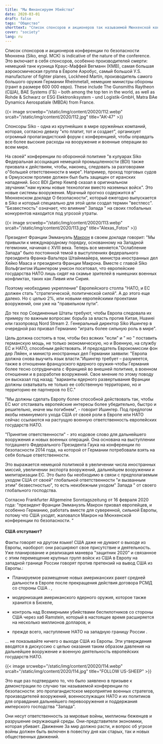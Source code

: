 ```yaml
---
title: "Мы Финансируем Убийства"
date: 2020-03-01
draft: false
tags: "Общество"
shorttext: "Список спонсоров и акционеров так называемой Мюнхенской конференции по безопасности свидетельствует о ее характере."
cover: "society"
lang: ru
---
```


Список спонсоров и акционеров конференции по безопасности Мюнхена (Siko, engl. МСК) is indicative of the nature of the conference. Это включает в себя спонсоров, особенно производителей смерти: немецкий танк кузница Краус-Маффей Вегманн (КМВ), самая большая аэрокосмическая группа в Европе Аэробус, самый большой У.S. manufacturer of fighter planes, Lockheed Martin, производитель самого большого оружия Германии Rheinmetall, немецкие министры обороны (грант в размере 600 000 евро). These include The Gunsmiths Raytheon (США), BAE Systems (ГБ) – both among the top ten in the world, as well as Rohde & Schwarz or ESG Elektroniksystem - und Logistik-GmbH, Matra BAe Dynamics Aerospatiale (MBDA) from France.

{{< image srcwebp="/static/img/content/20020/112.webp" srcalt="/static/img/content/2020/112.jpg" title="AK-47" >}}

Спонсоры Siko - одна из крупнейших в мире оружейных компаний, которая, согласно девизу "кто платит, тот и создает", организует огромный пропагандистский форум с конференцией, чтобы оправдать все более высокие расходы на вооружение и военные операции во всем мире.

На своей" конференции по оборонной политике "в кулуарах Siko Федеральная ассоциация немецкой промышленности (BDI) также призвала к действиям, чтобы, наконец, следовать за разговорами о"большей ответственности в мире". Например, проход торговых судов в Ормузском проливе должен был быть защищен от иранских нападений. Босс BDI Дитер Кемпф сказал в оригинальном звучании:"нам нужны новые технологии вместо наземных войск". Это новые системы вооружения. Мрачный прогноз содержится в" Мюнхенском докладе О безопасности", который ежегодно выпускается в Siko и который специально для этой цели создал термин "вестлесс". "Безвестность" означает, что влияние" Запада " на своих глобальных конкурентов находится под угрозой утраты.

{{< image srcwebp="/static/img/content/20020/113.webp" srcalt="/static/img/content/2020/113.jpg" title="Alexas_Fotos" >}}

Президент Франции Эммануэль [Макрон](https://lv.ambafrance.org/Ambassadors-conference-Speech-by-M-Emmanuel-Macron-President-of-the-Republic "Ambassadors’ conference – Speech by M. Emmanuel Macron, President of the Republic") в своем докладе говорит: "Мы привыкли к международному порядку, основанному на Западной гегемонии, начиная с XVIII века. Теперь все меняется."Ослабление Запада" было постоянной темой в выступлениях федерального президента Франка-Вальтера Штайнмайера, министра иностранных дел Хейко Мааса и президента Франции Макрона. Вместе с главой Siko Вольфгангом Ишингером унисон посетовал, что европейские государства НАТО лишь сидят на скамье зрителей в нынешних военных конфликтах, таких как Ливия или Сирия.

Поэтому необходимо укрепление" Европейского столпа "НАТО, и ЕС должен стать "стратегической, политической силой". А до этого еще далеко. Но с целью 2%, или новыми европейскими проектами вооружений, они уже на "правильном пути".

До тех пор Соединенные Штаты требуют, чтобы Европа следовала их примеру по важным вопросам: борьба за власть против Китая, Huawei или газопровод Nord Stream 2. Генеральный директор Siko Ишингер в очередной раз призвал Германию "играть более сильную роль в мире".

Цель должна состоять в том, чтобы без всяких "если" и " но " поставить германскую мощь, не только экономическую, но и Военную, на службу ЕС и НАТО, способным действовать. И председатель Еврокомиссии фон дер Ляйен, и министр иностранных дел Германии заявили: "Европа должна снова выучить язык власти."Ишингер требует – разумеется, также в отношении французского ядерного оружия-чтобы Германия более тесно сотрудничала с Францией во внешней политике, в военном отношении и в разработке вооружений. Свое мнение по этому поводу он высказал год назад: "варианты ядерного развертывания Франции должны охватывать не только ее собственную территорию, но и территорию ее партнеров по ЕС."

"Мы должны сделать Европу более способной действовать так, чтобы ЕС мог отстаивать европейские интересы более убедительно, быстро и решительно, иначе мы погибнем", - говорит Ишингер. Под предлогом якобы неминуемого ухода США от своей роли в Европе или НАТО сейчас ссылаются на растущую военную ответственность европейских государств НАТО.

"Принятие ответственности" - это кодовое слово для дальнейшего вооружения и новых военных операций. Она основана на выступлении тогдашнего Федерального Президента Гаука на конференции по безопасности 2014 года, на которой от Германии потребовали взять на себя больше ответственности.

Это выражается немецкой политикой в увеличении числа иностранных миссий, увеличении экспорта вооружений, дальнейшем вооружении и милитаризации ЕС. Это было бы необходимо в связи с предполагаемым уходом США от своей" глобальной ответственности "и вызванным этим" безвестностью", то есть неизбежным уходом" Запада " от своего глобального господства.

Согласно Frankfurter Allgemeine Sonntagszeitung от 16 февраля 2020 года: "президент Франции Эммануэль Макрон призвал европейцев, и особенно Германию, работать вместе для суверенной, сильной Европы, потому что США уходят, жаловался Макрон на Мюнхенской конференции по безопасности. "

#### США отступают?

Факты говорят на другом языке! США даже не думают о выходе из Европы, наоборот: они расширяют свое присутствие и деятельность. Уже планирование и реализация маневра "защитник 2020" и связанное с этим перемещение крупных групп войск из США в Европу на западной границе России говорят против претензий на вывод США из Европы.:

  - Планируемое размещение новых американских ракет средней дальности в Европе после прекращения действия договора РСМД со стороны США . ,

  - модернизация американского ядерного оружия, которое также хранится в Бюхеле,

  - контроль над Всемирными убийствами беспилотников со стороны США через хаб Ramstein, который в настоящее время расширяется на несколько миллионов долларов, и

  - прежде всего, наступление НАТО на западную границу России . 

... не показывайте ничего о выходе США из Европы. Эти утверждения вводятся в дискуссию с целью оказания таким образом давления на дальнейшее вооружение и военную деятельность европейских государств НАТО.

{{< image srcwebp="/static/img/content/20020/114.webp" srcalt="/static/img/content/2020/114.jpg" title="FOLLOW US-SHEEP" >}}

Это еще раз подтвердило то, что было заявлено в призыве к демонстрации по случаю так называемой конференции по безопасности: это пропагандистское мероприятие военных стратегов, производителей вооружений, военнослужащих НАТО и их политиков для оправдания дальнейшего перевооружения и поддержания имперского господства "Запада".

Они несут ответственность за мировые войны, миллионы беженцев и разрушение окружающей среды. Они-представители экономики, которая убивает. Движение За мир должно расти, и вопрос об угрозе войны должен быть включен в повестку дня как старых, так и новых общественных движений.
